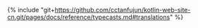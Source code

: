 {% include "git+https://github.com/cctanfujun/kotlin-web-site-cn.git/pages/docs/reference/typecasts.md#translations" %}

